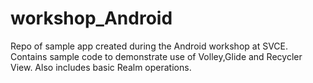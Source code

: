 # workshop_Android

Repo of sample app created during the Android workshop at SVCE. 
Contains sample code to demonstrate use of Volley,Glide and Recycler View.
Also includes basic Realm operations.

